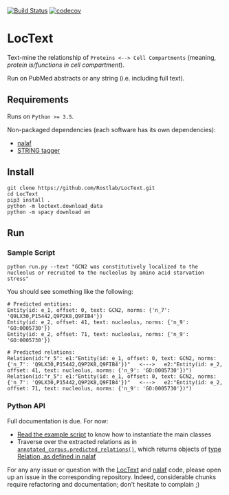 [![Build Status](https://travis-ci.org/Rostlab/LocText.svg?branch=develop)](https://travis-ci.org/Rostlab/LocText)
[![codecov](https://codecov.io/gh/Rostlab/LocText/branch/develop/graph/badge.svg)](https://codecov.io/gh/Rostlab/LocText)

# LocText

Text-mine the relationship of `Proteins <--> Cell Compartments` (meaning, _protein is/functions in cell compartment_).

Run on PubMed abstracts or any string (i.e. including full text).

## Requirements

Runs on `Python >= 3.5`.

Non-packaged dependencies (each software has its own dependencies):

* [nalaf](https://github.com/Rostlab/nalaf)
* [STRING tagger](https://github.com/juanmirocks/STRING-tagger-server)


## Install

```shell
git clone https://github.com/Rostlab/LocText.git
cd LocText
pip3 install .
python -m loctext.download_data
python -m spacy download en
```


## Run


### Sample Script


```shell
python run.py --text "GCN2 was constitutively localized to the nucleolus or recruited to the nucleolus by amino acid starvation stress"
```

You should see something like the following:

```shell
# Predicted entities:
Entity(id: e_1, offset: 0, text: GCN2, norms: {'n_7': 'Q9LX30,P15442,Q9P2K8,Q9FIB4'})
Entity(id: e_2, offset: 41, text: nucleolus, norms: {'n_9': 'GO:0005730'})
Entity(id: e_2, offset: 71, text: nucleolus, norms: {'n_9': 'GO:0005730'})

# Predicted relations:
Relation(id:"r_5": e1:"Entity(id: e_1, offset: 0, text: GCN2, norms: {'n_7': 'Q9LX30,P15442,Q9P2K8,Q9FIB4'})"   <--->   e2:"Entity(id: e_2, offset: 41, text: nucleolus, norms: {'n_9': 'GO:0005730'})")
Relation(id:"r_5": e1:"Entity(id: e_1, offset: 0, text: GCN2, norms: {'n_7': 'Q9LX30,P15442,Q9P2K8,Q9FIB4'})"   <--->   e2:"Entity(id: e_2, offset: 71, text: nucleolus, norms: {'n_9': 'GO:0005730'})")
```

### Python API

Full documentation is due. For now:

* [Read the example script](run.py) to know how to instantiate the main classes
* Traverse over the extracted relations as in [`annotated_corpus.predicted_relations()`](https://github.com/Rostlab/nalaf/blob/develop/nalaf/structures/data.py#L104), which returns objects of [type Relation, as defined in nalaf](https://github.com/Rostlab/nalaf/blob/develop/nalaf/structures/data.py#L1963)


For any any issue or question with the [LocText](https://github.com/Rostlab/LocText) and [nalaf](https://github.com/Rostlab/nalaf) code, please open up an issue in the corresponding repository. Indeed, considerable chunks require refactoring and documentation; don't hesitate to complain ;)

